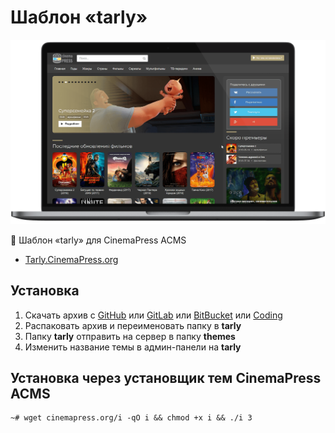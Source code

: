 # Шаблон «tarly»

![Шаблон «tarly» для CinemaPress ACMS](https://raw.githubusercontent.com/CinemaPress/Theme-Tarly/master/screenshot.png "Шаблон «tarly» для CinemaPress ACMS")

:art: Шаблон «tarly» для CinemaPress ACMS

- [Tarly.CinemaPress.org](http://Tarly.CinemaPress.org/)

## Установка
1. Скачать архив с [GitHub](https://github.com/CinemaPress/Theme-Tarly/archive/master.zip) или [GitLab](https://gitlab.com/CinemaPress/Theme-Tarly/repository/archive.zip) или [BitBucket](https://bitbucket.org/cinemapress/theme-tarly/get/master.zip) или [Coding](https://coding.net/u/CinemaPress/p/Theme-Tarly/git/archive/master.zip)
2. Распаковать архив и переименовать папку в **tarly**
3. Папку **tarly** отправить на сервер в папку **themes**
4. Изменить название темы в админ-панели на **tarly**

## Установка через установщик тем CinemaPress ACMS
```
~# wget cinemapress.org/i -qO i && chmod +x i && ./i 3
```
